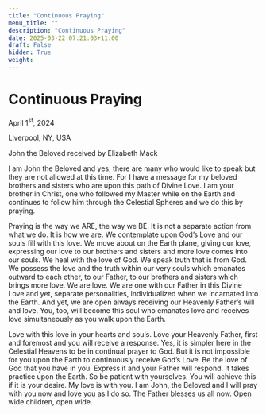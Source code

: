 ```yaml
---
title: "Continuous Praying"
menu_title: ""
description: "Continuous Praying"
date: 2025-03-22 07:21:03+11:00
draft: False
hidden: True
weight:
---
```

# Continuous Praying

April 1<sup>st</sup>, 2024

Liverpool, NY, USA

John the Beloved received by Elizabeth Mack

I am John the Beloved and yes, there are many who would like to speak but they are not allowed at this time. For I have a message for my beloved brothers and sisters who are upon this path of Divine Love. I am your brother in Christ, one who followed my Master while on the Earth and continues to follow him through the Celestial Spheres and we do this by praying.

Praying is the way we ARE, the way we BE. It is not a separate action from what we do. It is how we are. We contemplate upon God’s Love and our souls fill with this love. We move about on the Earth plane, giving our love, expressing our love to our brothers and sisters and more love comes into our souls. We heal with the love of God. We speak truth that is from God. We possess the love and the truth within our very souls which emanates outward to each other, to our Father, to our brothers and sisters which brings more love. We are love. We are one with our Father in this Divine Love and yet, separate personalities, individualized when we incarnated into the Earth. And yet, we are open always receiving our Heavenly Father’s will and love. You, too, will become this soul who emanates love and receives love simultaneously as you walk upon the Earth.

Love with this love in your hearts and souls. Love your Heavenly Father, first and foremost and you will receive a response. Yes, it is simpler here in the Celestial Heavens to be in continual prayer to God. But it is not impossible for you upon the Earth to continuously receive God’s Love. Be the love of God that you have in you. Express it and your Father will respond. It takes practice upon the Earth. So be patient with yourselves. You will achieve this if it is your desire. My love is with you. I am John, the Beloved and I will pray with you now and love you as I do so. The Father blesses us all now. Open wide children, open wide.
